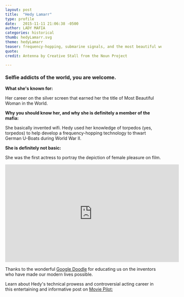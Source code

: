 ```yaml
---
layout: post
title:  "Hedy Lamarr"
type: profile
date:   2015-11-11 21:06:38 -0500
author: LADY MAFIA
categories: historical
thumb: hedyLamarr.svg
theme: hedyLamarr
teaser: frequency-hopping, submarine signals, and the most beautiful woman in the world.
quote:
credit: Antenna by Creative Stall from the Noun Project

---
```


### Selfie addicts of the world, you are welcome.

**What she's known for:**

Her career on the silver screen that earned her the title of Most Beautiful Woman in the World.

**Why you should know her, and why she is definitely a member of the mafia:**

She basically invented wifi. Hedy used her knowledge of torpedos (yes, torpedos) to help develop a frequency-hopping technology to thwart German U-Boats during World War II.

**She is definitely not basic:**

She was the first actress to portray the depiction of female pleasure on film.

<iframe width="560" height="315" src="https://www.youtube.com/embed/Z0gu2QhV1dc" frameborder="0" allowfullscreen></iframe>

Thanks to the wonderful [Google Doodle](http://www.google.com/doodles/hedy-lamarrs-101st-birthday) for educating us on the inventors who have made our modern lives possible.  

Learn about Hedy's technical prowess and controversial acting career in this entertaining and informative post on [Movie Pilot](http://moviepilot.com/posts/3635767?lt_source=external,manual);
